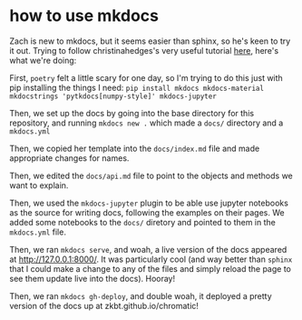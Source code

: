 # how to use mkdocs

Zach is new to mkdocs, but it seems easier than sphinx, so he's keen to try it out. Trying to follow christinahedges's very useful tutorial [here](https://christinahedges.github.io/astronomy_workflow/notebooks/3.0-building/mkdocs.html), here's what we're doing:

First, `poetry` felt a little scary for one day, so I'm trying to do this just with pip installing the things I need:
`pip install mkdocs mkdocs-material mkdocstrings 'pytkdocs[numpy-style]' mkdocs-jupyter`

Then, we set up the docs by going into the base directory for this repository, and running
`mkdocs new .`
which made a `docs/` directory and a `mkdocs.yml`

Then, we copied her template into the `docs/index.md` file and made appropriate changes for names.

Then, we edited the `docs/api.md` file to point to the objects and methods we want to explain.

Then, we used the `mkdocs-jupyter` plugin to be able use jupyter notebooks as the source for writing docs, following the examples on their pages. We added some notebooks to the `docs/` diretory and pointed to them in the `mkdocs.yml` file.

Then, we ran `mkdocs serve`, and woah, a live version of the docs appeared at http://127.0.0.1:8000/. It was particularly cool (and way better than `sphinx` that I could make a change to any of the files and simply reload the page to see them update live into the docs). Hooray!

Then, we ran `mkdocs gh-deploy`, and double woah, it deployed a pretty version of the docs up at zkbt.github.io/chromatic!
